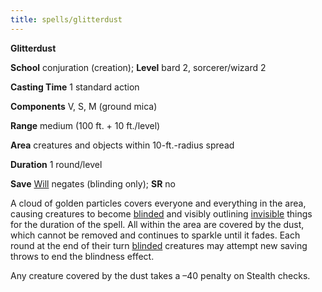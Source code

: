 ```yaml
---
title: spells/glitterdust
---
```

 **Glitterdust**

**School** conjuration (creation); **Level** bard 2, sorcerer/wizard 2

**Casting Time** 1 standard action

**Components** V, S, M (ground mica)

**Range** medium (100 ft. + 10 ft./level)

**Area** creatures and objects within 10-ft.-radius spread

**Duration** 1 round/level

**Save** [Will](../combat.md#_will) negates (blinding only); **SR** no

A cloud of golden particles covers everyone and everything in the area, causing creatures to become [blinded](../glossary.md#_blinded) and visibly outlining [invisible](../glossary.md#_invisible) things for the duration of the spell. All within the area are covered by the dust, which cannot be removed and continues to sparkle until it fades. Each round at the end of their turn [blinded](../glossary.md#_blinded) creatures may attempt new saving throws to end the blindness effect.

Any creature covered by the dust takes a –40 penalty on Stealth checks.

